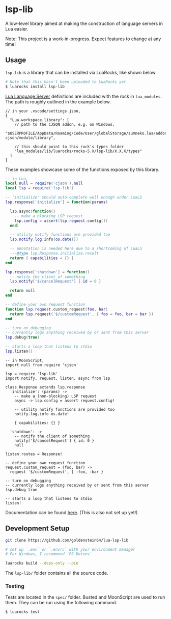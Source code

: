 # lsp-lib

A low-level library aimed at making the construction of language servers in Lua easier.

Note: This project is a work-in-progress. Expect features to change at any time!

## Usage

`lsp-lib` is a library that can be installed via LuaRocks, like shown below.

```sh
# Note that this hasn't been uploaded to LuaRocks yet
$ luarocks install lsp-lib
```

[Lua Language Server](https://github.com/LuaLS/lua-language-server) definitions are included with the rock in `lua_modules`. The path is roughly outlined in the example below.

```jsonc
// in your .vscode/settings.json,
{
  "Lua.workspace.library": [
    // path to the CJSON addon, e.g. on Windows,
    "$USERPROFILE/AppData/Roaming/Code/User/globalStorage/sumneko.lua/addonManager/addons/lua-cjson/module/library",

    // this should point to this rock's types folder
    "lua_modules/lib/luarocks/rocks-5.X/lsp-lib/X.X.X/types"
  ]
}
```

These examples showcase some of the functions exposed by this library.

```lua
-- in Lua,
local null = require('cjson').null
local lsp = require('lsp-lib')

-- 'initialize' should auto-complete well enough under LuaLS
lsp.response['initialize'] = function(params)

  lsp.async(function()
    -- make a blocking LSP request
    lsp.config = assert(lsp.request.config())
  end)

  -- utility notify functions are provided too
  lsp.notify.log.info(os.date())

  -- annotation is needed here due to a shortcoming of LuaLS
  ---@type lsp.Response.initialize.result
  return { capabilities = {} }
end

lsp.response['shutdown'] = function()
  -- notify the client of something
  lsp.notify['$/cancelRequest'] { id = 0 }

  return null
end

-- define your own request function
function lsp.request.custom_request(foo, bar)
  return lsp.request('$/customRequest', { foo = foo, bar = bar })
end

-- turn on debugging
-- currently logs anything received by or sent from this server
lsp.debug(true)

-- starts a loop that listens to stdio
lsp.listen()
```

```moonscript
-- in MoonScript,
import null from require 'cjson'

lsp = require 'lsp-lib'
import notify, request, listen, async from lsp

class Response extends lsp.response
  'initialize': (params) ->
    -- make a (non-blocking) LSP request
    async -> lsp.config = assert request.config!

    -- utility notify functions are provided too
    notify.log.info os.date!

    { capabilities: {} }

  'shutdown': ->
    -- notify the client of something
    notify['$/cancelRequest'] { id: 0 }
    null

listen.routes = Response!

-- define your own request function
request.custom_request = (foo, bar) ->
  request '$/customRequest', { :foo, :bar }

-- turn on debugging
-- currently logs anything received by or sent from this server
lsp.debug true

-- starts a loop that listens to stdio
listen!
```

Documentation can be found [here](https://goldenstein64.github.io/lua-lsp-lib). (This is also not set up yet!)

## Development Setup

```sh
git clone https://github.com/goldenstein64/lua-lsp-lib

# set up `.env` or `.envrc` with your environment manager
# For Windows, I recommend `PS-Dotenv`

luarocks build --deps-only --pin
```

The `lsp-lib/` folder contains all the source code.

### Testing

Tests are located in the `spec/` folder. Busted and MoonScript are used to run them. They can be run using the following command.

```sh
$ luarocks test
```
